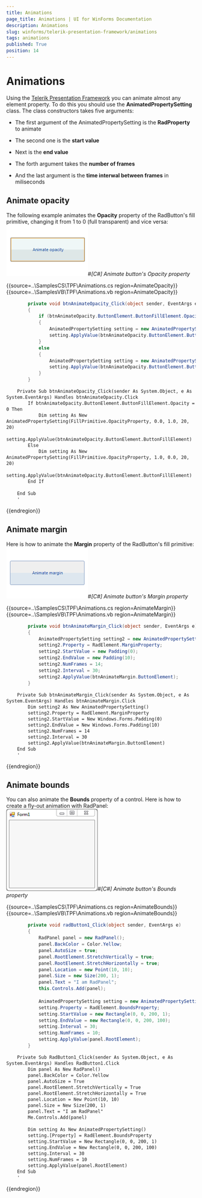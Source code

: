 ```yaml
---
title: Animations
page_title: Animations | UI for WinForms Documentation
description: Animations
slug: winforms/telerik-presentation-framework/animations
tags: animations
published: True
position: 14
---
```


# Animations



Using the [Telerik Presentation Framework](87f43b63-7fff-4b3c-b7c7-4830f1e63903) you 
        can animate almost any element property. To do this you should use the __AnimatedPropertySetting__ class.
        The class constructors takes five arguments:
        

* The first argument of the AnimatedPropertySetting is the __RadProperty__ to animate

* The second one is the __start value__

* Next is the __end value__

* The forth argument takes the __number of frames__

* And the last argument is the __time interwal between frames__ in miliseconds

## Animate opacity

The following example animates the __Opacity__ property of the RadButton's fill primitive,
          changing it from 1 to 0 (full transparent) and vice versa:
        ![tpf-animations 001](images/tpf-animations001.gif)#_[C#] Animate button's Opacity property_

	



{{source=..\SamplesCS\TPF\Animations.cs region=AnimateOpacity}} 
{{source=..\SamplesVB\TPF\Animations.vb region=AnimateOpacity}} 

````C#
        private void btnAnimateOpacity_Click(object sender, EventArgs e)
        {
            if (btnAnimateOpacity.ButtonElement.ButtonFillElement.Opacity == 0)
            {
                AnimatedPropertySetting setting = new AnimatedPropertySetting(FillPrimitive.OpacityProperty, 0.0, 1.0, 20, 20);
                setting.ApplyValue(btnAnimateOpacity.ButtonElement.ButtonFillElement);
            }
            else
            {
                AnimatedPropertySetting setting = new AnimatedPropertySetting(FillPrimitive.OpacityProperty, 1.0, 0.0, 20, 20);
                setting.ApplyValue(btnAnimateOpacity.ButtonElement.ButtonFillElement);
            }
        }
````
````VB.NET
    Private Sub btnAnimateOpacity_Click(sender As System.Object, e As System.EventArgs) Handles btnAnimateOpacity.Click
        If btnAnimateOpacity.ButtonElement.ButtonFillElement.Opacity = 0 Then
            Dim setting As New AnimatedPropertySetting(FillPrimitive.OpacityProperty, 0.0, 1.0, 20, 20)
            setting.ApplyValue(btnAnimateOpacity.ButtonElement.ButtonFillElement)
        Else
            Dim setting As New AnimatedPropertySetting(FillPrimitive.OpacityProperty, 1.0, 0.0, 20, 20)
            setting.ApplyValue(btnAnimateOpacity.ButtonElement.ButtonFillElement)
        End If

    End Sub
    '
````

{{endregion}} 




## Animate margin

Here is how to animate the __Margin__ property of the RadButton's fill primitive:
        ![tpf-animations 002](images/tpf-animations002.gif)#_[C#] Animate button's Margin property_

	



{{source=..\SamplesCS\TPF\Animations.cs region=AnimateMargin}} 
{{source=..\SamplesVB\TPF\Animations.vb region=AnimateMargin}} 

````C#
        private void btnAnimateMargin_Click(object sender, EventArgs e)
        {
            AnimatedPropertySetting setting2 = new AnimatedPropertySetting();
            setting2.Property = RadElement.MarginProperty;
            setting2.StartValue = new Padding(0);
            setting2.EndValue = new Padding(10);
            setting2.NumFrames = 14;
            setting2.Interval = 30;
            setting2.ApplyValue(btnAnimateMargin.ButtonElement);
        }
````
````VB.NET
    Private Sub btnAnimateMargin_Click(sender As System.Object, e As System.EventArgs) Handles btnAnimateMargin.Click
        Dim setting2 As New AnimatedPropertySetting()
        setting2.Property = RadElement.MarginProperty
        setting2.StartValue = New Windows.Forms.Padding(0)
        setting2.EndValue = New Windows.Forms.Padding(10)
        setting2.NumFrames = 14
        setting2.Interval = 30
        setting2.ApplyValue(btnAnimateMargin.ButtonElement)
    End Sub
    '
````

{{endregion}} 




## Animate bounds

You can also animate the __Bounds__ property of a control. Here is how to create a fly-out animation with RadPanel:
        ![tpf-animations 003](images/tpf-animations003.gif)#_[C#] Animate button's Bounds property_

	



{{source=..\SamplesCS\TPF\Animations.cs region=AnimateBounds}} 
{{source=..\SamplesVB\TPF\Animations.vb region=AnimateBounds}} 

````C#
        private void radButton1_Click(object sender, EventArgs e)
        {
            RadPanel panel = new RadPanel();
            panel.BackColor = Color.Yellow;
            panel.AutoSize = true;
            panel.RootElement.StretchVertically = true;
            panel.RootElement.StretchHorizontally = true;
            panel.Location = new Point(10, 10);
            panel.Size = new Size(200, 1);
            panel.Text = "I am RadPanel";
            this.Controls.Add(panel);

            AnimatedPropertySetting setting = new AnimatedPropertySetting();
            setting.Property = RadElement.BoundsProperty;
            setting.StartValue = new Rectangle(0, 0, 200, 1);
            setting.EndValue = new Rectangle(0, 0, 200, 100);
            setting.Interval = 30;
            setting.NumFrames = 10;
            setting.ApplyValue(panel.RootElement);
        }
````
````VB.NET
    Private Sub RadButton1_Click(sender As System.Object, e As System.EventArgs) Handles RadButton1.Click
        Dim panel As New RadPanel()
        panel.BackColor = Color.Yellow
        panel.AutoSize = True
        panel.RootElement.StretchVertically = True
        panel.RootElement.StretchHorizontally = True
        panel.Location = New Point(10, 10)
        panel.Size = New Size(200, 1)
        panel.Text = "I am RadPanel"
        Me.Controls.Add(panel)

        Dim setting As New AnimatedPropertySetting()
        setting.[Property] = RadElement.BoundsProperty
        setting.StartValue = New Rectangle(0, 0, 200, 1)
        setting.EndValue = New Rectangle(0, 0, 200, 100)
        setting.Interval = 30
        setting.NumFrames = 10
        setting.ApplyValue(panel.RootElement)
    End Sub
    '
````

{{endregion}} 



